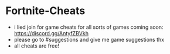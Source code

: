 # Fortnite-Cheats
- i lied join for game cheats for all sorts of games coming soon: https://discord.gg/AntyfZBVkh
- please go to #suggestions and give me game suggestions thx
- all cheats are free!

